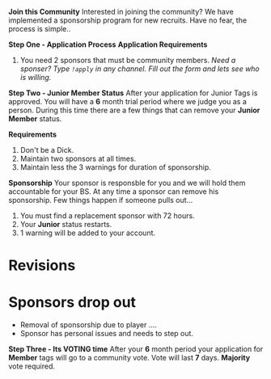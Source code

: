 **Join this Community**
Interested in joining the community?  We have implemented a sponsorship program for new recruits.  Have no fear, the process is simple..

**Step One -  Application Process**
__Application Requirements__
1. You need 2 sponsors that must be community members. 
*Need a sponser?  Type `!apply` in any channel.  Fill out the form and lets see who is willing.*

**Step Two - Junior Member Status**
After your application for Junior Tags is approved.  You will have a **6** month trial period where we judge you as a person.  During this time there are a few things that can remove your **Junior Member** status.

__Requirements__
1. Don't be a Dick. 
2. Maintain two sponsors at all times.
3. Maintain less the 3 warnings for duration of sponsorship.

__Sponsorship__
Your sponsor is responsble for you and we will hold them accountable for your BS.  At any time a sponsor can remove his sponsorship.  Few things happen if someone pulls out...
1. You must find a replacement sponsor with 72 hours.
2. Your **Junior** status restarts.
3. 1 warning will be added to your account.

# Revisions
# Sponsors drop out
- Removal of sponsorship due to player ....
- Sponsor has personal issues and needs to step out.

**Step Three - Its VOTING time**
After your **6** month period your application for **Member** tags will go to a community vote.  Vote will last **7** days.  **Majority** vote required.